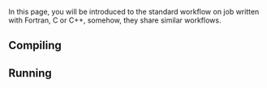 In this page, you will be introduced to the standard workflow on job written with Fortran, C or C++, somehow, they share similar workflows.

## Compiling

## Running

